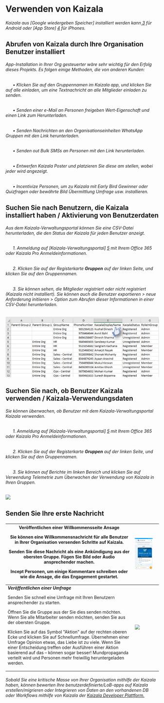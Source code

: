 [3]: https://play.google.com/store/apps/details?id=com.microsoft.mobile.polymer&hl=en
[4]: https://itunes.apple.com/in/app/microsoft-kaizala/id1112208399?mt=8
[5]: http://manage.kaiza.la/
[7]: https://github.com/MicrosoftDocs/kaizala-docs
# <a name="start-using-kaizala"></a>Verwenden von Kaizala
###### <a name="kaizala-can-be-installed-from-google-play-store3-for-android-or-app-store4-for-iphones"></a>Kaizala aus [Google wiedergeben Speicher] installiert werden kann[ 3] für Android oder [App Store] [ 4] für iPhones.
##  <a name="get-kaizala-installed-by-your-organizational-users"></a>Abrufen von Kaizala durch Ihre Organisation Benutzer installiert
###### <a name="driving-app-installation-in-your-org-would-be-very-critical-to-the-success-of-this-project-here-are-some-methods-used-by-other-customers"></a>App-Installation in Ihrer Org gesteuerter wäre sehr wichtig für den Erfolg dieses Projekts. Es folgen einige Methoden, die von anderen Kunden:
###### <a name="nbspnbspnbspnbspnbspnbsp----click-on-group-name-in-kaizala-app-and-click-on-invite-all-to-send-a-text-message-to-invite-all-members"></a>&nbsp;&nbsp;&nbsp;&nbsp;&nbsp;&nbsp;• Klicken Sie auf den Gruppennamen im Kaizala app, und klicken Sie auf alle einladen, um eine Textnachricht an alle Mitglieder einladen zu senden.
###### <a name="nbspnbspnbspnbspnbspnbsp----send-out-an-email-to-people-sharing-value-prop-and-a-link-to-download"></a>&nbsp;&nbsp;&nbsp;&nbsp;&nbsp;&nbsp;• Senden einer e-Mail an Personen freigeben Wert-Eigenschaft und einen Link zum Herunterladen.
###### <a name="nbspnbspnbspnbspnbspnbsp----send-out-messages-to-the-organizational-whatsapp-groups-with-the-download-link"></a>&nbsp;&nbsp;&nbsp;&nbsp;&nbsp;&nbsp;• Senden Nachrichten an den Organisationseinheiten WhatsApp Gruppen mit den Link herunterladen.   
###### <a name="nbspnbspnbspnbspnbspnbsp----send-out-bulk-smss-to-people-with-the-download-link"></a>&nbsp;&nbsp;&nbsp;&nbsp;&nbsp;&nbsp;• Senden out Bulk SMSs an Personen mit den Link herunterladen. 
###### <a name="nbspnbspnbspnbspnbspnbsp----design-kaizala-posters-and-place-them-at-places-where-everyone-can-see-it"></a>&nbsp;&nbsp;&nbsp;&nbsp;&nbsp;&nbsp;• Entwerfen Kaizala Poster und platzieren Sie diese am stellen, wobei jeder wird angezeigt.
###### <a name="nbspnbspnbspnbspnbspnbsp----incentivize-people-to-install-kaizala-with-early-bird-winner-or-with-quizzes-or-best-picture-submission-survey-etc"></a>&nbsp;&nbsp;&nbsp;&nbsp;&nbsp;&nbsp;• Incentivize Personen, um zu Kaizala mit Early Bird Gewinner oder Quizfragen oder bewährte Bild Übermittlung Umfrage usw. installieren.
##  <a name="find-users-who-have-installed-kaizala--user-activation-data"></a>Suchen Sie nach Benutzern, die Kaizala installiert haben / Aktivierung von Benutzerdaten
###### <a name="from-the-kaizala-management-portal-you-can-download-a-csv-file-that-shows-the-status-of-kaizala-for-each-user"></a>Aus dem Kaizala-Verwaltungsportal können Sie eine CSV-Datei herunterladen, die den Status der Kaizala für jeden Benutzer anzeigt.
###### <a name="nbspnbspnbspnbspnbspnbsp1---login-on-kaizala-management-portal5-with-your-office-365-credentials-or-kaizala-pro-credentials"></a>&nbsp;&nbsp;&nbsp;&nbsp;&nbsp;&nbsp;1.   Anmeldung auf [Kaizala-Verwaltungsportal] [ 5] mit Ihrem Office 365 oder Kaizala Pro Anmeldeinformationen.  
###### <a name="nbspnbspnbspnbspnbspnbsp2---click-on-groups-tab-on-the-left-and-click-on-your-group-name"></a>&nbsp;&nbsp;&nbsp;&nbsp;&nbsp;&nbsp;2.   Klicken Sie auf der Registerkarte __Gruppen__ auf der linken Seite, und klicken Sie auf den Gruppennamen.  
###### <a name="nbspnbspnbspnbspnbspnbsp3---you-can-see-the-members-registered-or-unregistered-have-not-installed-kaizala-you-can-also-use-the-export-users--initiate-new-request--download-option-to-get-these-details-in-a-csv-file"></a>&nbsp;&nbsp;&nbsp;&nbsp;&nbsp;&nbsp;3.   Sie können sehen, die Mitglieder registriert oder nicht registriert (Kaizala nicht installiert). Sie können auch die Benutzer exportieren > neue Anforderung initiieren > Option zum Abrufen dieser Informationen in einer CSV-Datei herunterladen.   
![](Images/ExportUsers.png)
##  <a name="find-whether-users-are-using-kaizala--kaizala-usage-data"></a>Suchen Sie nach, ob Benutzer Kaizala verwenden / Kaizala-Verwendungsdaten
###### <a name="you-can-monitor-whether-users-are-using-kaizala-using-the-kaizala-management-portal"></a>Sie können überwachen, ob Benutzer mit dem Kaizala-Verwaltungsportal Kaizala verwenden.
###### <a name="nbspnbspnbspnbspnbspnbsp1---login-on-kaizala-management-portal5-with-your-office-365-credentials-or-kaizala-pro-credentials"></a>&nbsp;&nbsp;&nbsp;&nbsp;&nbsp;&nbsp;1.   Anmeldung auf [Kaizala-Verwaltungsportal] [ 5] mit Ihrem Office 365 oder Kaizala Pro Anmeldeinformationen.  
###### <a name="nbspnbspnbspnbspnbspnbsp2---click-on-groups-tab-on-the-left-and-click-on-your-group-name"></a>&nbsp;&nbsp;&nbsp;&nbsp;&nbsp;&nbsp;2.   Klicken Sie auf der Registerkarte **Gruppen** auf der linken Seite, und klicken Sie auf den Gruppennamen.  
###### <a name="nbspnbspnbspnbspnbspnbsp3---you-can-click-on-reports-on-the-left-pane-and-click-on-usage-telemetry-to-monitor-usage-of-kaizala-in-your-groups"></a>&nbsp;&nbsp;&nbsp;&nbsp;&nbsp;&nbsp;3.   Sie können auf Berichte im linken Bereich und klicken Sie auf Verwendung Telemetrie zum Überwachen der Verwendung von Kaizala in Ihren Gruppen.   
![](Images/Usage%20Telemetry.png)
##  <a name="send-your-first-messagepp"></a>Senden Sie Ihre erste Nachricht<P><p>
|Veröffentlichen einer Willkommensseite Ansage  <p><p>Sie können eine Willkommensnachricht für alle Benutzer in Ihrer Organisation versenden Schritte auf Kaizala.<p><p>Senden Sie diese Nachricht als eine Ankündigung aus der obersten Gruppe. Fügen Sie Bild oder Audio ansprechender machen.<p><p>Incept Personen, um einige Kommentare schreiben oder wie die Ansage, die das Engagement gestartet. |![](Images/EntireOrg.png)||
|-------|-------|-------|
|**_Veröffentlichen einer Umfrage_** <p><p> Senden Sie schnell eine Umfrage mit Ihren Benutzern ansprechender zu starten. <p>Öffnen Sie die Gruppe aus der Sie dies senden möchten. Wenn Sie alle Mitarbeiter senden möchten, senden Sie aus der obersten Gruppe.<p>Klicken Sie auf das Symbol "Aktion" auf der rechten oberen Ecke und klicken Sie auf Schnellumfrage. Übernehmen einer Umfrage Opinion etwas, das Liebe ist zu viele. Wenn Sie einer Entscheidung treffen oder Ausführen einer Aktion basierend auf das – können sogar besser! Mundpropaganda verteilt wird und Personen mehr freiwillig heruntergeladen werden. |![](Images/Kaizala%20Pilot%20group.jpg)||
###### <a name="once-you-have-a-critical-mass-of-your-organization-using-kaizala-you-can-evaluate-creatingmigrating-your-customlob-apps-on-kaizala-or-integrating-kaizala-data-to-your-existing-db-or-workflows-using-the-kaizala-developer-platform7"></a>Sobald Sie eine kritische Masse von Ihrer Organisation mithilfe der Kaizala haben, können bewerten Ihre benutzerdefinierte/LoB-apps auf Kaizala erstellen/migrieren oder Integrieren von Daten an den vorhandenen DB oder Workflows mithilfe von Kaizala der [Kaizala Developer Plattform.][7]

